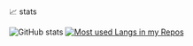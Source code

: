 <!--
**wilgur513/wilgur513** is a ✨ _special_ ✨ repository because its `README.md` (this file) appears on your GitHub profile.

Here are some ideas to get you started:

- 🔭 I’m currently working on ...
- 🌱 I’m currently learning ...
- 👯 I’m looking to collaborate on ...
- 🤔 I’m looking for help with ...
- 💬 Ask me about ...
- 📫 How to reach me: ...
- 😄 Pronouns: ...
- ⚡ Fun fact: ...
-->


📈 stats

![GitHub stats](https://github-readme-stats.vercel.app/api?username=wilgur513&show_icons=true&hide_border=true&theme=dark&?count_private=true&line_height=24)
[![Most used Langs in my Repos](https://github-readme-stats.vercel.app/api/top-langs/?username=wilgur513&layout=compact&hide_border=true&langs_count=8&theme=dark&hide=html,css,scss,c,hack)](https://github.com/wilgur513/github-readme-stats)
